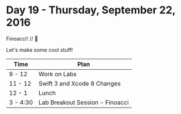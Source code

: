 # Day 19 - Thursday, September 22, 2016

Finoacci! // :blue_heart:

Let's make some cool stuff!

Time        |   Plan   |
----------------|-------
9 - 12  | Work on Labs
11 - 12     | Swift 3 and Xcode 8 Changes 
12 - 1     | Lunch
3 - 4:30     | Lab Breakout Session - Finoacci
